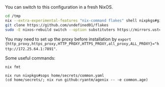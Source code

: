 
You can switch to this configuration in a fresh NixOS.

``` bash
cd /tmp
nix --extra-experimental-features "nix-command flakes" shell nixpkgs#git
git clone https://github.com/undefined01/flakes
sudo -E nixos-rebuild switch --option substituters https://mirrors.ustc.edu.cn/nix-channels/store --flake .#wsl
```

You may need to set up the proxy before installation by `export {http_proxy,https_proxy,HTTP_PROXY,HTTPS_PROXY,all_proxy,ALL_PROXY}="http://172.25.64.1:7891"`.

Some useful commands:

```
nix fmt

nix run nixpkgs#sops home/secrets/common.yaml
(cd home/secrets/; nix run github:ryantm/agenix -- -e common.age)
```
